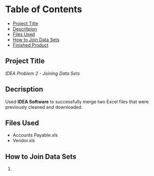 # Table of Contents

- [Project Title](#Project-Title)
- [Descritpion](#Descritpion)
- [Files Used](#Files-Used)
- [How to Join Data Sets](#How-to-Join-Data-Sets)
- [Finished Product](#Finished-Product)

## Project Title

*IDEA Problem 2 - Joining Data Sets*

## Decrisption

Used **IDEA Software** to successfully merge two Excel files that were previously cleaned and downloaded.

## Files Used

- Accounts Payable.xls
- Vendor.xls

## How to Join Data Sets

1. 
